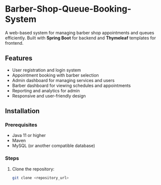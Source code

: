 # Barber-Shop-Queue-Booking-System

A web-based system for managing barber shop appointments and queues efficiently. Built with **Spring Boot** for backend and **Thymeleaf** templates for frontend.

## Features
- User registration and login system
- Appointment booking with barber selection
- Admin dashboard for managing services and users
- Barber dashboard for viewing schedules and appointments
- Reporting and analytics for admin
- Responsive and user-friendly design

## Installation

### Prerequisites
- Java 11 or higher
- Maven
- MySQL (or another compatible database)

### Steps
1. Clone the repository:
   ```bash
   git clone <repository_url>
